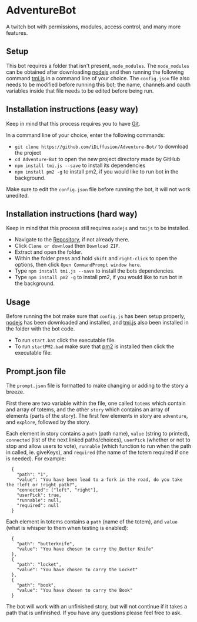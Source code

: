 # AdventureBot

A twitch bot with permissions, modules, access control, and many more features.

## Setup

This bot requires a folder that isn't present, `node_modules`. The `node_modules` can be obtained after downloading [nodejs](https://nodejs.org/en/) and then running the following command [tmi.js](https://docs.tmijs.org/) in a command line of your choice. The `config.json` file also needs to be modified before running this bot; the name, channels and oauth variables inside that file needs to be edited before being run.

## Installation instructions (easy way)

Keep in mind that this process requires you to have [Git](https://git-scm.com/).

In a command line of your choice, enter the following commands:

-   `git clone https://github.com/iDiffusion/Adventure-Bot/` to download the project
-   `cd Adventure-Bot` to open the new project directory made by GitHub
-   `npm install tmi.js --save` to install its dependencies
-   `npm install pm2 -g` to install pm2, if you would like to run bot in the background.

Make sure to edit the `config.json` file before running the bot, it will not work unedited.

## Installation instructions (hard way)

Keep in mind that this process still requires `nodejs` and `tmijs` to be installed.

-   Navigate to the [Repository](https://github.com/iDiffusion/Adventure-Bot), if not already there.
-   Click `Clone or download` then `Download ZIP`.
-   Extract and open the folder.
-   Within the folder press and hold `shift` and `right-click` to open the options, then click `Open CommandPrompt window here`.
-   Type `npm install tmi.js --save` to install the bots dependencies.
-   Type `npm install pm2 -g` to install pm2, if you would like to run bot in the background.

## Usage

Before running the bot make sure that `config.js` has been setup properly, [nodejs](https://nodejs.org/en/) has been downloaded and installed, and [tmi.js](https://docs.tmijs.org/) also been installed in the folder with the bot code.

-   To run `start.bat` click the executable file.
-   To run `startPM2.bad` make sure that [pm2](http://pm2.keymetrics.io/) is installed then click the executable file.

## Prompt.json file

The `prompt.json` file is formatted to make changing or adding to the story a breeze.

First there are two variable within the file, one called `totems` which contain and array of totems, and the other `story` which contains an array of elements (parts of the story). The first few elements in story are `adventure`, and `explore`, followed by the story.

Each element in story contains a `path` (path name), `value` (string to printed), `connected` (list of the next linked paths/choices), `userPick` (whether or not to stop and allow users to vote), `runnable` (which function to run when the path in called, ie. giveKeys), and `required` (the name of the totem required if one is needed). For example:
```
  {
    "path": "1",
    "value": "You have been lead to a fork in the road, do you take the !left or !right path?",
    "connected": ["left", "right"],
    "userPick": true,
    "runnable": null,
    "required": null
  }

```

Each element in totems contains a `path` (name of the totem), and `value` (what is whisper to them when testing is enabled):
```
  {
    "path": "butterknife",
    "value": "You have chosen to carry the Butter Knife"
  },
  {
    "path": "locket",
    "value": "You have chosen to carry the Locket"
  },
  {
    "path": "book",
    "value": "You have chosen to carry the Book"
  }
````

The bot will work with an unfinished story, but will not continue if it takes a path that is unfinished. If you have any questions please feel free to ask.
